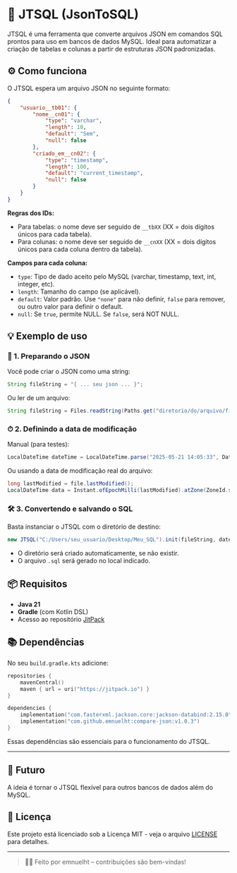 # 🧩 JTSQL (JsonToSQL)

JTSQL é uma ferramenta que converte arquivos JSON em comandos SQL prontos para uso em bancos de dados MySQL. Ideal para automatizar a criação de tabelas e colunas a partir de estruturas JSON padronizadas.

## ⚙️ Como funciona

O JTSQL espera um arquivo JSON no seguinte formato:

```json
{
    "usuario__tb01": {
        "nome__cn01": {
            "type": "varchar",
            "length": 10,
            "default": "Sem",
            "null": false
        },
        "criado_em__cn02": {
            "type": "timestamp",
            "length": 100,
            "default": "current_timestamp",
            "null": false
        }
    }
}
```

**Regras dos IDs:**
- Para tabelas: o nome deve ser seguido de `__tbXX` (XX = dois dígitos únicos para cada tabela).
- Para colunas: o nome deve ser seguido de `__cnXX` (XX = dois dígitos únicos para cada coluna dentro da tabela).

**Campos para cada coluna:**
- `type`: Tipo de dado aceito pelo MySQL (varchar, timestamp, text, int, integer, etc).
- `length`: Tamanho do campo (se aplicável).
- `default`: Valor padrão. Use `"none"` para não definir, `false` para remover, ou outro valor para definir o default.
- `null`: Se `true`, permite NULL. Se `false`, será NOT NULL.

## 💡 Exemplo de uso

### 📝 1. Preparando o JSON

Você pode criar o JSON como uma string:
```java
String fileString = "{ ... seu json ... }";
```

Ou ler de um arquivo:
```java
String fileString = Files.readString(Paths.get("diretorio/do/arquivo/file.json"));
```

### ⏱ 2. Definindo a data de modificação

Manual (para testes):
```java
LocalDateTime dateTime = LocalDateTime.parse("2025-05-21 14:05:33", DateTimeFormatter.ofPattern("yyyy-MM-dd H:m:s"));
```

Ou usando a data de modificação real do arquivo:
```java
long lastModified = file.lastModified(); 
LocalDateTime data = Instant.ofEpochMilli(lastModified).atZone(ZoneId.systemDefault()).toLocalDateTime();
```

### 🛠️ 3. Convertendo e salvando o SQL

Basta instanciar o JTSQL com o diretório de destino:
```java
new JTSQL("C:/Users/seu_usuario/Desktop/Meu_SQL").init(fileString, dateTime);
```
- O diretório será criado automaticamente, se não existir.
- O arquivo `.sql` será gerado no local indicado.

## 📦 Requisitos

- **Java 21**
- **Gradle** (com Kotlin DSL)
- Acesso ao repositório [JitPack](https://jitpack.io)

## 📚 Dependências

No seu `build.gradle.kts` adicione:

```kotlin
repositories {
    mavenCentral()
    maven { url = uri("https://jitpack.io") }
}

dependencies {
    implementation("com.fasterxml.jackson.core:jackson-databind:2.15.0")
    implementation("com.github.emnuelht:compare-json:v1.0.3")
}
```

Essas dependências são essenciais para o funcionamento do JTSQL.

---

## 🚀 Futuro

A ideia é tornar o JTSQL flexível para outros bancos de dados além do MySQL.

## 📄 Licença

Este projeto está licenciado sob a Licença MIT - veja o arquivo [LICENSE](LICENSE) para detalhes.

---

> 👨‍💻 Feito por emnuelht – contribuições são bem-vindas!
